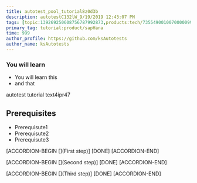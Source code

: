 ```yaml
---
title: autotest_pool_tutorial8z0d3b
description: autotestC132lW_9/19/2019 12:43:07 PM
tags: [topic:139269250608756787992873,products:tech/73554900100700000996,tutorial:experience/advanced]
primary_tag: tutorial:product/sapHana
time: 999
author_profile: https://github.com/ksAutotests
author_name: ksAutotests
---
```

### You will learn
- You will learn this
- and that

autotest tutorial text4ipr47

## Prerequisites
- Prerequisute1
- Prerequisute2
- Prerequisute3

[ACCORDION-BEGIN [](First step)]
[DONE]
[ACCORDION-END]

[ACCORDION-BEGIN [](Second step)]
[DONE]
[ACCORDION-END]

[ACCORDION-BEGIN [](Third step)]
[DONE]
[ACCORDION-END]

